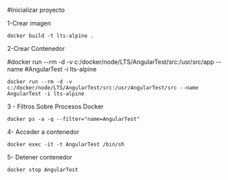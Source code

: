 #Inicializar proyecto 

1-Crear imagen 

    docker build -t lts-alpine .

2-Crear Contenedor

#docker run --rm -d -v c:/docker/node/LTS/AngularTest/src:/usr/src/app --name #AngularTest -i lts-alpine

    docker run --rm -d -v c:/docker/node/LTS/AngularTest/src:/usr/AngularTest/src --name AngularTest -i lts-alpine


3 - Filtros Sobre Procesos Docker 

    docker ps -a -q --filter="name=AngularTest" 


4- Acceder a contenedor

    docker exec -it -t AngularTest /bin/sh

5- Detener  contenedor

    docker stop AngularTest


